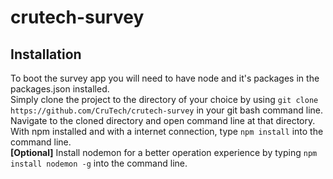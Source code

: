 # crutech-survey


## Installation
To boot the survey app you will need to have node and it's packages in the packages.json installed.<br>
Simply clone the project to the directory of your choice by using `git clone https://github.com/CruTech/crutech-survey` in your git bash command line.<br>
Navigate to the cloned directory and open command line at that directory.<br>
With npm installed and with a internet connection, type `npm install` into the command line.<br>
**[Optional]** Install nodemon for a better operation experience by typing `npm install nodemon -g` into the command line.
